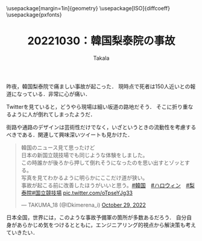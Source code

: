 ﻿---
title: 20221030：韓国梨泰院の事故
yesterday: 20221029
tomorrow: 20221031
days: 38
author: Takala
header-includes:
  - \usepackage[margin=1in]{geometry}
  - \usepackage[ISO]{diffcoeff}
  - \usepackage{pxfonts}
---


昨夜，韓国梨泰院で痛ましい事故が起こった．
現時点で死者は150人近いとの報道になっている．非常に心が痛い．

Twitterを見ていると，どうやら現場は細い坂道の路地だそう．
そこに折り重なるように人が倒れてしまったようだ．


街路や通路のデザインは芸術性だけでなく，いざというときの流動性を考慮するべきである．関連して興味深いツイートも見かけた．


<blockquote class="twitter-tweet"><p lang="ja" dir="ltr">韓国のニュース見て思ったけど<br>日本の新国立競技場でも同じような体験をしました。<br>この時誰かが後ろから押して倒れそうになったのを思い出すとゾッとする。<br>写真を見てわかるように明らかにここだけ道が狭い。<br>事故が起こる前に改善したほうがいいと思う。<a href="https://twitter.com/hashtag/%E9%9F%93%E5%9B%BD?src=hash&amp;ref_src=twsrc%5Etfw">#韓国</a>　<a href="https://twitter.com/hashtag/%E3%83%8F%E3%83%AD%E3%82%A6%E3%82%A3%E3%83%B3?src=hash&amp;ref_src=twsrc%5Etfw">#ハロウィン</a>　<a href="https://twitter.com/hashtag/%E6%A2%A8%E6%B3%B0%E9%99%A2?src=hash&amp;ref_src=twsrc%5Etfw">#梨泰院</a><a href="https://twitter.com/hashtag/%E5%9B%BD%E7%AB%8B%E7%AB%B6%E6%8A%80%E5%A0%B4?src=hash&amp;ref_src=twsrc%5Etfw">#国立競技場</a> <a href="https://t.co/oTpseYJg33">pic.twitter.com/oTpseYJg33</a></p>&mdash; TAKUMA_18 (@IDkimerena_i) <a href="https://twitter.com/IDkimerena_i/status/1586496491317006338?ref_src=twsrc%5Etfw">October 29, 2022</a></blockquote> <script async src="https://platform.twitter.com/widgets.js" charset="utf-8"></script>


日本全国，世界には，このような事故予備軍の箇所が多数あるだろう．
自分自身があらかじめ気をつけるとともに，エンジニアリング的視点から解決策も考えていきたい．

